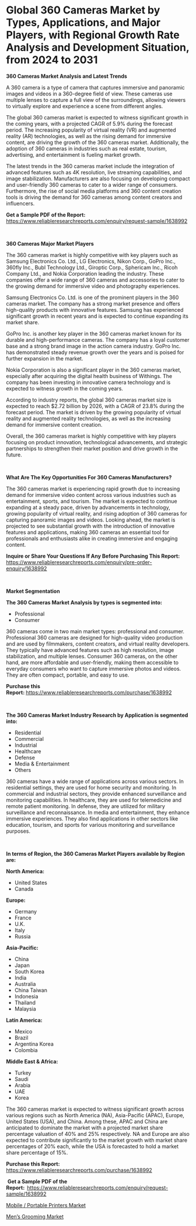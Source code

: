 <p><h1>Global 360 Cameras Market by Types, Applications, and Major Players, with Regional Growth Rate Analysis and Development Situation, from 2024 to 2031</h1></p><p><strong>360 Cameras Market Analysis and Latest Trends</strong></p>
<p><p>A 360 camera is a type of camera that captures immersive and panoramic images and videos in a 360-degree field of view. These cameras use multiple lenses to capture a full view of the surroundings, allowing viewers to virtually explore and experience a scene from different angles. </p><p>The global 360 cameras market is expected to witness significant growth in the coming years, with a projected CAGR of 5.9% during the forecast period. The increasing popularity of virtual reality (VR) and augmented reality (AR) technologies, as well as the rising demand for immersive content, are driving the growth of the 360 cameras market. Additionally, the adoption of 360 cameras in industries such as real estate, tourism, advertising, and entertainment is fueling market growth.</p><p>The latest trends in the 360 cameras market include the integration of advanced features such as 4K resolution, live streaming capabilities, and image stabilization. Manufacturers are also focusing on developing compact and user-friendly 360 cameras to cater to a wider range of consumers. Furthermore, the rise of social media platforms and 360 content creation tools is driving the demand for 360 cameras among content creators and influencers.</p></p>
<p><strong>Get a Sample PDF of the Report:&nbsp;</strong> <a href="https://www.reliableresearchreports.com/enquiry/request-sample/1638992">https://www.reliableresearchreports.com/enquiry/request-sample/1638992</a></p>
<p>&nbsp;</p>
<p><strong>360 Cameras Major Market Players</strong></p>
<p><p>The 360 cameras market is highly competitive with key players such as Samsung Electronics Co. Ltd., LG Electronics, Nikon Corp., GoPro Inc., 360fly Inc., Bubl Technology Ltd., Giroptic Corp., Sphericam Inc., Ricoh Company Ltd., and Nokia Corporation leading the industry. These companies offer a wide range of 360 cameras and accessories to cater to the growing demand for immersive video and photography experiences.</p><p>Samsung Electronics Co. Ltd. is one of the prominent players in the 360 cameras market. The company has a strong market presence and offers high-quality products with innovative features. Samsung has experienced significant growth in recent years and is expected to continue expanding its market share.</p><p>GoPro Inc. is another key player in the 360 cameras market known for its durable and high-performance cameras. The company has a loyal customer base and a strong brand image in the action camera industry. GoPro Inc. has demonstrated steady revenue growth over the years and is poised for further expansion in the market.</p><p>Nokia Corporation is also a significant player in the 360 cameras market, especially after acquiring the digital health business of Withings. The company has been investing in innovative camera technology and is expected to witness growth in the coming years.</p><p>According to industry reports, the global 360 cameras market size is expected to reach $2.72 billion by 2026, with a CAGR of 23.8% during the forecast period. The market is driven by the growing popularity of virtual reality and augmented reality technologies, as well as the increasing demand for immersive content creation.</p><p>Overall, the 360 cameras market is highly competitive with key players focusing on product innovation, technological advancements, and strategic partnerships to strengthen their market position and drive growth in the future.</p></p>
<p>&nbsp;</p>
<p><strong>What Are The Key Opportunities For 360 Cameras Manufacturers?</strong></p>
<p><p>The 360 cameras market is experiencing rapid growth due to increasing demand for immersive video content across various industries such as entertainment, sports, and tourism. The market is expected to continue expanding at a steady pace, driven by advancements in technology, growing popularity of virtual reality, and rising adoption of 360 cameras for capturing panoramic images and videos. Looking ahead, the market is projected to see substantial growth with the introduction of innovative features and applications, making 360 cameras an essential tool for professionals and enthusiasts alike in creating immersive and engaging content.</p></p>
<p><strong>Inquire or Share Your Questions If Any Before Purchasing This Report:</strong> <a href="https://www.reliableresearchreports.com/enquiry/pre-order-enquiry/1638992">https://www.reliableresearchreports.com/enquiry/pre-order-enquiry/1638992</a></p>
<p>&nbsp;</p>
<p><strong>Market Segmentation</strong></p>
<p><strong>The 360 Cameras Market Analysis by types is segmented into:</strong></p>
<p><ul><li>Professional</li><li>Consumer</li></ul></p>
<p><p>360 cameras come in two main market types: professional and consumer. Professional 360 cameras are designed for high-quality video production and are used by filmmakers, content creators, and virtual reality developers. They typically have advanced features such as high resolution, image stabilization, and multiple lenses. Consumer 360 cameras, on the other hand, are more affordable and user-friendly, making them accessible to everyday consumers who want to capture immersive photos and videos. They are often compact, portable, and easy to use.</p></p>
<p><strong>Purchase this Report:&nbsp;</strong><a href="https://www.reliableresearchreports.com/purchase/1638992">https://www.reliableresearchreports.com/purchase/1638992</a></p>
<p>&nbsp;</p>
<p><strong>The 360 Cameras Market Industry Research by Application is segmented into:</strong></p>
<p><ul><li>Residential</li><li>Commercial</li><li>Industrial</li><li>Healthcare</li><li>Defense</li><li>Media & Entertainment</li><li>Others</li></ul></p>
<p><p>360 cameras have a wide range of applications across various sectors. In residential settings, they are used for home security and monitoring. In commercial and industrial sectors, they provide enhanced surveillance and monitoring capabilities. In healthcare, they are used for telemedicine and remote patient monitoring. In defense, they are utilized for military surveillance and reconnaissance. In media and entertainment, they enhance immersive experiences. They also find applications in other sectors like education, tourism, and sports for various monitoring and surveillance purposes.</p></p>
<p>&nbsp;</p>
<p><strong>In terms of Region, the 360 Cameras Market Players available by Region are:</strong></p>
<p>
    <p> <strong> North America: </strong>
        <ul>
            <li>United States</li>
            <li>Canada</li>
        </ul>
        </p> 
    <p> <strong> Europe: </strong>
        <ul>
            <li>Germany</li>
            <li>France</li>
            <li>U.K.</li>
            <li>Italy</li>
            <li>Russia</li>
        </ul>
        </p> 
    <p> <strong> Asia-Pacific: </strong>
        <ul>
            <li>China</li>
            <li>Japan</li>
            <li>South Korea</li>
            <li>India</li>
            <li>Australia</li>
            <li>China Taiwan</li>
            <li>Indonesia</li>
            <li>Thailand</li>
            <li>Malaysia</li>
        </ul>
        </p> 
    <p> <strong> Latin America: </strong>
        <ul>
            <li>Mexico</li>
            <li>Brazil</li>
            <li>Argentina Korea</li>
            <li>Colombia</li>
        </ul>
        </p> 
    <p> <strong> Middle East & Africa: </strong>
        <ul>
            <li>Turkey</li>
            <li>Saudi</li>
            <li>Arabia</li>
            <li>UAE</li>
            <li>Korea</li>
        </ul>
    </p>
    </p>
<p><p>The 360 cameras market is expected to witness significant growth across various regions such as North America (NA), Asia-Pacific (APAC), Europe, United States (USA), and China. Among these, APAC and China are anticipated to dominate the market with a projected market share percentage valuation of 40% and 25% respectively. NA and Europe are also expected to contribute significantly to the market growth with market share percentages of 20% each, while the USA is forecasted to hold a market share percentage of 15%.</p></p>
<p><strong>Purchase this Report: </strong><a href="https://www.reliableresearchreports.com/purchase/1638992">https://www.reliableresearchreports.com/purchase/1638992</a></p>
<p>&nbsp;<strong>Get a Sample PDF of the Report:&nbsp;&nbsp;</strong><a href="https://www.reliableresearchreports.com/enquiry/request-sample/1638992">https://www.reliableresearchreports.com/enquiry/request-sample/1638992</a></p>
<p><strong></strong></p>
<p><p><a href="https://github.com/ChiragRp1/Market-Research-Report-List-3/blob/main/mobile-portable-printers-market.md">Mobile / Portable Printers Market</a></p><p><a href="https://github.com/Hazelklievgspy6vdcsmu106w/Market-Research-Report-List-1/blob/main/mens-grooming-market.md">Men’s Grooming Market</a></p></p>